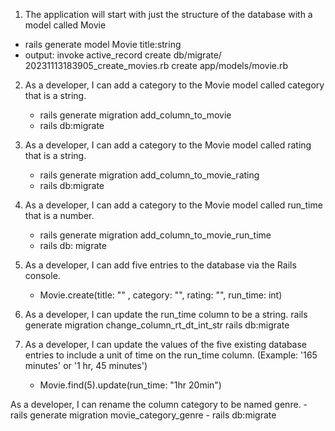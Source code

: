 1. The application will start with just the structure of the database with a model called Movie
 - rails generate model Movie title:string
 - output:   invoke  active_record
             create    db/migrate/ 20231113183905_create_movies.rb
             create    app/models/movie.rb

2. As a developer, I can add a category to the Movie model called category that is a string.
    - rails generate migration add_column_to_movie
    - rails db:migrate

3. As a developer, I can add a category to the Movie model called rating that is a string.
    - rails generate migration add_column_to_movie_rating
    - rails db:migrate

4. As a developer, I can add a category to the Movie model called run_time that is a number.
    - rails generate migration add_column_to_movie_run_time
    - rails db: migrate

5. As a developer, I can add five entries to the database via the Rails console.
    - Movie.create(title: "" , category: "", rating: "", run_time: int)

6. As a developer, I can update the run_time column to be a string.
    rails generate migration change_column_rt_dt_int_str
    rails db:migrate

7. As a developer, I can update the values of the five existing database entries to include a unit of time on the run_time column. (Example: '165 minutes' or '1 hr, 45 minutes')
    - Movie.find(5).update(run_time: "1hr 20min")

As a developer, I can rename the column category to be named genre.
    - rails generate migration movie_category_genre
    - rails db:migrate
